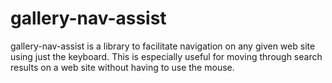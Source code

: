 gallery-nav-assist
==================

gallery-nav-assist is a library to facilitate navigation on any given web site
using just the keyboard. This is especially useful for moving through search
results on a web site without having to use the mouse.
